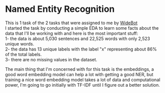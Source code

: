 # Named Entity Recognition

This is 1 task of the 2 tasks that were assigned to me by [WideBot](https://widebot.net/)<br>
I started the task by conducting a simple EDA to learn some facts about the data that I'll be working with and here is the most important stuff:<br>
1- the data is about 5,030 sentences and 22,525 words with only 2,523 unique words.<br>
2- the data has 13 unique labels with the label "x" representing about 86% of the total labels.<br>
3- there are no missing values in the dataset.<br>

The main thing that I'm concerned with for this task is the embeddings, a good word embedding model can help a lot with getting a good NER, but training a nice word embedding model takes a lot of data and computational power, I'm going to go initially with TF-IDF until I figure out a better solution.

